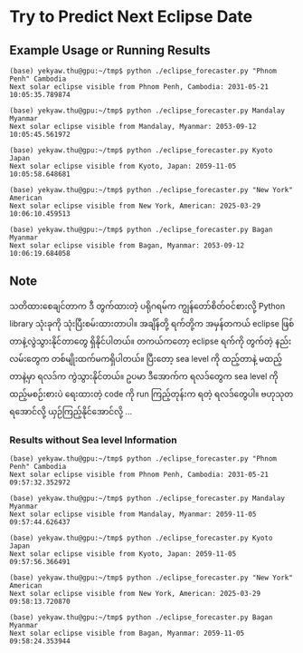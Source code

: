 # Try to Predict Next Eclipse Date

## Example Usage or Running Results

```
(base) yekyaw.thu@gpu:~/tmp$ python ./eclipse_forecaster.py "Phnom Penh" Cambodia
Next solar eclipse visible from Phnom Penh, Cambodia: 2031-05-21 10:05:35.789874
```

```
(base) yekyaw.thu@gpu:~/tmp$ python ./eclipse_forecaster.py Mandalay Myanmar
Next solar eclipse visible from Mandalay, Myanmar: 2053-09-12 10:05:45.561972
```

```
(base) yekyaw.thu@gpu:~/tmp$ python ./eclipse_forecaster.py Kyoto Japan
Next solar eclipse visible from Kyoto, Japan: 2059-11-05 10:05:58.648681
```

```
(base) yekyaw.thu@gpu:~/tmp$ python ./eclipse_forecaster.py "New York" American
Next solar eclipse visible from New York, American: 2025-03-29 10:06:10.459513
```

```
(base) yekyaw.thu@gpu:~/tmp$ python ./eclipse_forecaster.py Bagan Myanmar
Next solar eclipse visible from Bagan, Myanmar: 2053-09-12 10:06:19.684058
```

## Note

သတိထားစေချင်တာက ဒီ တွက်ထားတဲ့ ပရိုဂရမ်က ကျွန်တော်စိတ်ဝင်စားလို့ Python library သုံးခုကို သုံးပြီးစမ်းထားတာပါ။ အချိန်တို့ ရက်တို့က အမှန်တကယ် eclipse ဖြစ်တာနဲ့လွဲသွားနိုင်တာတွေ ရှိနိုင်ပါတယ်။ တကယ်ကတော့ eclipse ရက်ကို တွက်တဲ့ နည်းလမ်းတွေက တစ်မျိုးထက်မကရှိပါတယ်။ ပြီးတော့ sea level ကို ထည့်တာနဲ့ မထည့်တာနဲ့မှာ ရလဒ်က ကွဲသွားနိုင်တယ်။ ဥပမာ ဒီအောက်က ရလဒ်တွေက sea level ကို ထည့်မစဉ်းစားပဲ ရေးထားတဲ့ code ကို run ကြည့်တုန်းက ရတဲ့ ရလဒ်တွေပါ။ ဗဟုသုတရအောင်လို့ ယှဉ်ကြည့်နိုင်အောင်လို့ ...  

### Results without Sea level Information

```
(base) yekyaw.thu@gpu:~/tmp$ python ./eclipse_forecaster.py "Phnom Penh" Cambodia
Next solar eclipse visible from Phnom Penh, Cambodia: 2031-05-21 09:57:32.352972
```

```
(base) yekyaw.thu@gpu:~/tmp$ python ./eclipse_forecaster.py Mandalay Myanmar
Next solar eclipse visible from Mandalay, Myanmar: 2059-11-05 09:57:44.626437
```

```
(base) yekyaw.thu@gpu:~/tmp$ python ./eclipse_forecaster.py Kyoto Japan
Next solar eclipse visible from Kyoto, Japan: 2059-11-05 09:57:56.366491
```

```
(base) yekyaw.thu@gpu:~/tmp$ python ./eclipse_forecaster.py "New York" American
Next solar eclipse visible from New York, American: 2025-03-29 09:58:13.720870
```

```
(base) yekyaw.thu@gpu:~/tmp$ python ./eclipse_forecaster.py Bagan Myanmar
Next solar eclipse visible from Bagan, Myanmar: 2059-11-05 09:58:24.353944
```

